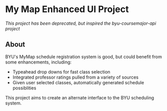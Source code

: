 # My Map Enhanced UI Project

_This project has been deprecated, but inspired the byu-coursemajor-api project_

## About
BYU's MyMap schedule registration system is good, but could benefit from some enhancements, including:

* Typeahead drop downs for fast class selection
* Integrated professor ratings pulled from a variety of sources
* Given user selected classes, automatically generated schedule possiblities

This project aims to create an alternate interface to the BYU scheduling system.